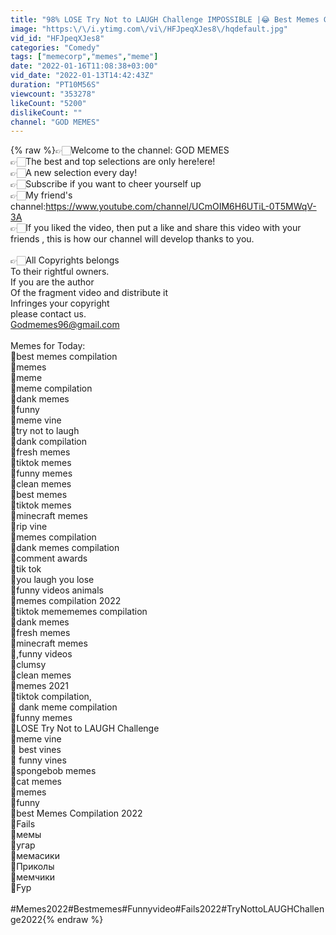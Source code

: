 ```yaml
---
title: "98% LOSE Try Not to LAUGH Challenge IMPOSSIBLE |😂 Best Memes Compilation 2021 🤣"
image: "https:\/\/i.ytimg.com\/vi\/HFJpeqXJes8\/hqdefault.jpg"
vid_id: "HFJpeqXJes8"
categories: "Comedy"
tags: ["memecorp","memes","meme"]
date: "2022-01-16T11:08:38+03:00"
vid_date: "2022-01-13T14:42:43Z"
duration: "PT10M56S"
viewcount: "353278"
likeCount: "5200"
dislikeCount: ""
channel: "GOD MEMES"
---
```

{% raw %}👉🏻Welcome to the channel: GOD MEMES<br />👉🏻The best and top selections are only here!ere!<br />👉🏻A new selection every day!<br />👉🏻Subscribe if you want to cheer yourself up<br />👉🏻My friend's channel:<a rel="nofollow" target="blank" href="https://www.youtube.com/channel/UCmOIM6H6UTiL-0T5MWqV-3A">https://www.youtube.com/channel/UCmOIM6H6UTiL-0T5MWqV-3A</a><br />👉🏻If you liked the video, then put a like and share this video with your friends , this is how our channel will develop thanks to you.<br /><br />👉🏻All Copyrights belongs<br />To their rightful owners.<br />If you are the author<br />Of the fragment video and distribute it<br />Infringes your copyright<br />please contact us.<br />Godmemes96@gmail.com<br /><br />Memes for Today: <br />🙏best memes compilation<br />🙏memes<br />🙏meme<br />🙏meme compilation<br />🙏dank memes<br />🙏funny<br />🙏meme vine<br />🙏try not to laugh<br />🙏dank compilation<br />🙏fresh memes<br />🙏tiktok memes <br />🙏funny memes<br />🙏clean memes<br />🙏best memes<br />🙏tiktok memes<br />🙏minecraft memes<br />🙏rip vine<br />🙏memes compilation<br />🙏dank memes compilation<br />🙏comment awards<br />🙏tik tok<br />🙏you laugh you lose<br />🙏funny videos animals<br />🙏memes compilation 2022<br />🙏tiktok memememes compilation<br />🙏dank memes<br />🙏fresh memes<br />🙏minecraft memes<br />🙏,funny videos<br />🙏clumsy<br />🙏clean memes<br />🙏memes 2021<br />🙏tiktok compilation,<br />🙏 dank meme compilation<br />🙏funny memes<br />🙏LOSE Try Not to LAUGH Challenge<br />🙏meme vine<br />🙏 best vines<br />🙏 funny vines<br />🙏spongebob memes<br />🙏cat memes<br />🙏memes<br />🙏funny<br />🙏best Memes Compilation 2022<br />🙏Fails<br />🙏мемы<br />🙏угар<br />🙏мемасики<br />🙏Приколы<br />🙏мемчики<br />🙏Fyp<br /><br />#Memes2022#Bestmemes#Funnyvideo#Fails2022#TryNottoLAUGHChallenge2022{% endraw %}
